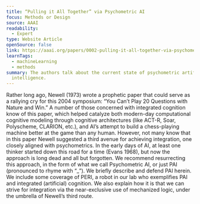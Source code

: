 ```yaml
---
title: “Pulling it All Together” via Psychometric AI
focus: Methods or Design
source: AAAI
readability:
  - Expert
type: Website Article
openSource: false
link: https://aaai.org/papers/0002-pulling-it-all-together-via-psychometric-ai/
learnTags:
  - machineLearning
  - methods
summary: The authors talk about the current state of psychometric artificial
  intelligence.
---
```

Rather long ago, Newell (1973) wrote a prophetic paper that could serve as a rallying cry for this 2004 symposium: “You Can’t Play 20 Questions with Nature and Win.” A number of those concerned with integrated cognition know of this paper, which helped catalyze both modern-day computational cognitive modeling through cognitive architectures (like ACT-R, Soar, Polyscheme, CLARION, etc.), and AI’s attempt to build a chess-playing machine better at the game than any human. However, not many know that in this paper Newell suggested a third avenue for achieving integration, one closely aligned with psychometrics. In the early days of AI, at least one thinker started down this road for a time (Evans 1968), but now the approach is long dead and all but forgotten. We recommend resurrecting this approach, in the form of what we call Psychometric AI, or just PAI (pronounced to rhyme with “_”). We briefly describe and defend PAI herein. We include some coverage of PERI, a robot in our lab who exemplifies PAI and integrated (artificial) cognition. We also explain how it is that we can strive for integration via the near-exclusive use of mechanized logic, under the umbrella of Newell’s third route.